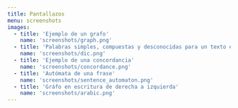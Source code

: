 ```yaml
---
title: Pantallazos
menu: screenshots
images:
  - title: 'Ejemplo de un grafo'
    name: 'screenshots/graph.png'
  - title: 'Palabras simples, compuestas y desconocidas para un texto en inglés'
    name: 'screenshots/dic.png'  
  - title: 'Ejemplo de una concordancia'
    name: 'screenshots/concordance.png'
  - title: 'Autómata de una frase'
    name: 'screenshots/sentence_automaton.png'
  - title: 'Gráfo en escritura de derecha a izquierda'
    name: 'screenshots/arabic.png'
---
```

